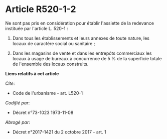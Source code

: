 # Article R520-1-2

Ne sont pas pris en considération pour établir l'assiette de la redevance instituée par l'article L. 520-1 : 

1. Dans tous les établissements et leurs annexes de toute nature, les locaux de caractère social ou sanitaire ; 

2. Dans les magasins de vente et dans les entrepôts commerciaux les locaux à usage de bureaux à concurrence de 5 % de la
superficie totale de l'ensemble des locaux construits.

**Liens relatifs à cet article**

_Cite_:

  - Code de l'urbanisme - art. L520-1

_Codifié par_:

  - Décret n°73-1023 1973-11-08

_Abrogé par_:

  - Décret n°2017-1421 du 2 octobre 2017 - art. 1
